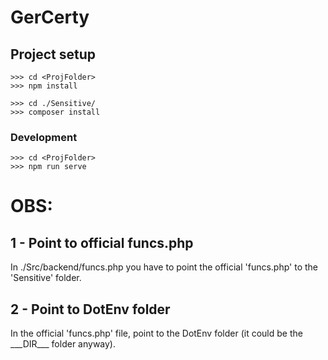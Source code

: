 # GerCerty

## Project setup
```
>>> cd <ProjFolder>
>>> npm install
```
```
>>> cd ./Sensitive/
>>> composer install
```
### Development
```
>>> cd <ProjFolder>
>>> npm run serve
```

#
#

# OBS:
## 1 - Point to official funcs.php
In ./Src/backend/funcs.php you have to point the official 'funcs.php' to the 'Sensitive' folder.
## 2 - Point to DotEnv folder
In the official 'funcs.php' file, point to the DotEnv folder (it could be the \_\_\_DIR\_\_\_ folder anyway).
